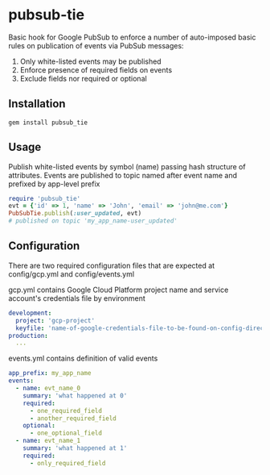 # pubsub-tie
Basic hook for Google PubSub to enforce a number of auto-imposed basic rules on publication of events via PubSub messages:

1. Only white-listed events may be published
2. Enforce presence of required fields on events
3. Exclude fields nor required or optional

## Installation
```shell
gem install pubsub_tie
```

## Usage
Publish white-listed events by symbol (name) passing hash structure of attributes. Events are published to topic named after event name and prefixed by app-level prefix
```ruby
require 'pubsub_tie'
evt = {'id' => 1, 'name' => 'John', 'email' => 'john@me.com'}
PubSubTie.publish(:user_updated, evt)
# published on topic 'my_app_name-user_updated'
```
## Configuration
There are two required configuration files that are expected at config/gcp.yml and config/events.yml

gcp.yml contains Google Cloud Platform project name and service account's credentials file by environment
```yaml
development:
  project: 'gcp-project'
  keyfile: 'name-of-google-credentials-file-to-be-found-on-config-directory'
production:
  ...
```

events.yml contains definition of valid events
```yaml
app_prefix: my_app_name
events:
  - name: evt_name_0
    summary: 'what happened at 0'
    required:
      - one_required_field
      - another_required_field
    optional:
      - one_optional_field
  - name: evt_name_1
    summary: 'what happened at 1'
    required:
      - only_required_field
```
